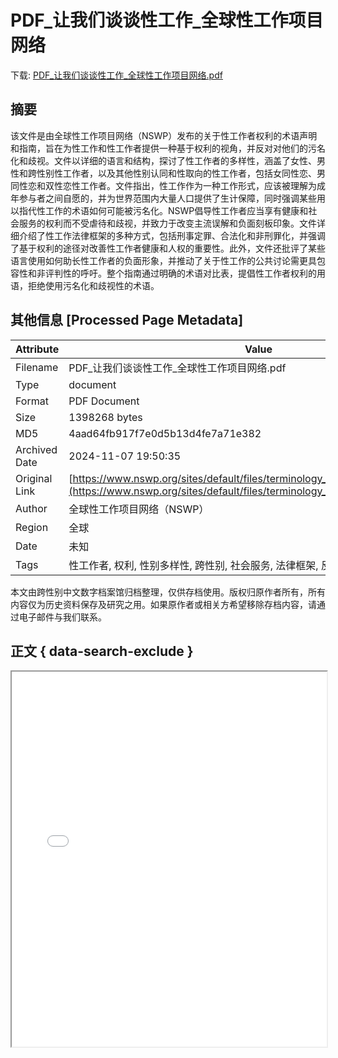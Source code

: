 # PDF_让我们谈谈性工作_全球性工作项目网络

<!-- tcd_download_link -->
下载: [PDF_让我们谈谈性工作_全球性工作项目网络.pdf](PDF_让我们谈谈性工作_全球性工作项目网络.pdf)
<!-- tcd_download_link_end -->

## 摘要

<!-- tcd_abstract -->
该文件是由全球性工作项目网络（NSWP）发布的关于性工作者权利的术语声明和指南，旨在为性工作和性工作者提供一种基于权利的视角，并反对对他们的污名化和歧视。文件以详细的语言和结构，探讨了性工作者的多样性，涵盖了女性、男性和跨性别性工作者，以及其他性别认同和性取向的性工作者，包括女同性恋、男同性恋和双性恋性工作者。文件指出，性工作作为一种工作形式，应该被理解为成年参与者之间自愿的，并为世界范围内大量人口提供了生计保障，同时强调某些用以指代性工作的术语如何可能被污名化。NSWP倡导性工作者应当享有健康和社会服务的权利而不受虐待和歧视，并致力于改变主流误解和负面刻板印象。文件详细介绍了性工作法律框架的多种方式，包括刑事定罪、合法化和非刑罪化，并强调了基于权利的途径对改善性工作者健康和人权的重要性。此外，文件还批评了某些语言使用如何助长性工作者的负面形象，并推动了关于性工作的公共讨论需更具包容性和非评判性的呼吁。整个指南通过明确的术语对比表，提倡性工作者权利的用语，拒绝使用污名化和歧视性的术语。

<!-- tcd_abstract_end -->

## 其他信息 [Processed Page Metadata]

| Attribute       | Value                                  |
|-----------------|----------------------------------------|
| Filename        | PDF_让我们谈谈性工作_全球性工作项目网络.pdf                             |
| Type            | document                                 |
| Format          | PDF Document                               |
| Size            | 1398268 bytes                           |
| MD5             | 4aad64fb917f7e0d5b13d4fe7a71e382                                  |
| Archived Date   | 2024-11-07 19:50:35                             |
| Original Link   | [https://www.nswp.org/sites/default/files/terminology_guide_chinese_prf02.pdf](https://www.nswp.org/sites/default/files/terminology_guide_chinese_prf02.pdf)                         |
| Author          | 全球性工作项目网络（NSWP）                               |
| Region          | 全球                               |
| Date            | 未知                                 |
| Tags            | 性工作者, 权利, 性别多样性, 跨性别, 社会服务, 法律框架, 反污名化                                 |

本文由跨性别中文数字档案馆归档整理，仅供存档使用。版权归原作者所有，所有内容仅为历史资料保存及研究之用。如果原作者或相关方希望移除存档内容，请通过电子邮件与我们联系。

## 正文 { data-search-exclude }

<!-- tcd_main_text -->
<iframe src="../PDF_让我们谈谈性工作_全球性工作项目网络.pdf" width="100%" height="600px">
    <p>无法显示PDF，请下载查看。</p>
</iframe>
<!-- tcd_main_text_end -->

